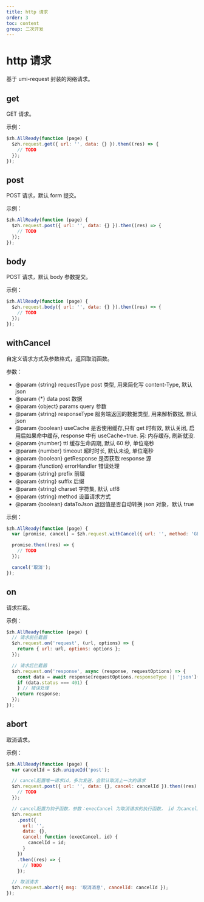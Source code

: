 ```yaml
---
title: http 请求
order: 3
toc: content
group: 二次开发
---
```


# http 请求

基于 umi-request 封装的网络请求。

## get

GET 请求。

示例：

```javascript
$zh.AllReady(function (page) {
  $zh.request.get({ url: '', data: {} }).then((res) => {
    // TODO
  });
});
```

## post

POST 请求，默认 form 提交。

示例：

```javascript
$zh.AllReady(function (page) {
  $zh.request.post({ url: '', data: {} }).then((res) => {
    // TODO
  });
});
```

## body

POST 请求，默认 body 参数提交。

示例：

```javascript
$zh.AllReady(function (page) {
  $zh.request.body({ url: '', data: {} }).then((res) => {
    // TODO
  });
});
```

## withCancel

自定义请求方式及参数格式，返回取消函数。

参数：

- @param {string} requestType post 类型, 用来简化写 content-Type, 默认 json
- @param {\*} data post 数据
- @param {object} params query 参数
- @param {string} responseType 服务端返回的数据类型, 用来解析数据, 默认 json
- @param {boolean} useCache 是否使用缓存,只有 get 时有效, 默认关闭, 启用后如果命中缓存, response 中有 useCache=true. 另: 内存缓存, 刷新就没.
- @param {number} ttl 缓存生命周期, 默认 60 秒, 单位毫秒
- @param {number} timeout 超时时长, 默认未设, 单位毫秒
- @param {boolean} getResponse 是否获取 response 源
- @param {function} errorHandler 错误处理
- @param {string} prefix 前缀
- @param {string} suffix 后缀
- @param {string} charset 字符集, 默认 utf8
- @param {string} method 设置请求方式
- @param {boolean} dataToJson 返回值是否自动转换 json 对象，默认 true

示例：

```javascript
$zh.AllReady(function (page) {
  var [promise, cancel] = $zh.request.withCancel({ url: '', method: 'GET' });

  promise.then((res) => {
    // TODO
  });

  cancel('取消');
});
```

## on

请求拦截。

示例：

```javascript
$zh.AllReady(function (page) {
  // 请求前拦截器
  $zh.request.on('request', (url, options) => {
    return { url: url, options: options };
  });

  // 请求后拦截器
  $zh.request.on('response', async (response, requestOptions) => {
    const data = await response[requestOptions.responseType || 'json']();
    if (data.status === 401) {
    } // 错误处理
    return response;
  });
});
```

## abort

取消请求。

示例：

```javascript
$zh.AllReady(function (page) {
  var cancelId = $zh.uniqueId('post');

  // cancel配置唯一请求id，多次发送，会默认取消上一次的请求
  $zh.request.post({ url: '', data: {}, cancel: cancelId }).then((res) => {
    // TODO
  });

  // cancel配置为钩子函数，参数：execCancel 为取消请求的执行函数， id 为cancelId
  $zh.request
    .post({
      url: '',
      data: {},
      cancel: function (execCancel, id) {
        cancelId = id;
      }
    })
    .then((res) => {
      // TODO
    });

  // 取消请求
  $zh.request.abort({ msg: '取消消息', cancelId: cancelId });
});
```
